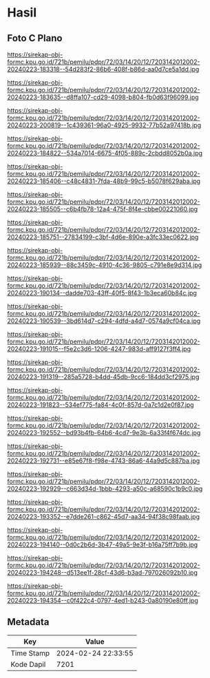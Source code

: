 # Hasil

## Foto C Plano

https://sirekap-obj-formc.kpu.go.id/721b/pemilu/pdpr/72/03/14/20/12/7203142012002-20240223-183318--54d283f2-86b6-408f-b86d-aa0d7ce5a1dd.jpg

https://sirekap-obj-formc.kpu.go.id/721b/pemilu/pdpr/72/03/14/20/12/7203142012002-20240223-183635--d8ffa107-cd29-4098-b804-fb0d63f96099.jpg

https://sirekap-obj-formc.kpu.go.id/721b/pemilu/pdpr/72/03/14/20/12/7203142012002-20240223-200819--1c439361-96a0-4925-9932-77b52a97418b.jpg

https://sirekap-obj-formc.kpu.go.id/721b/pemilu/pdpr/72/03/14/20/12/7203142012002-20240223-184822--534a7014-6675-4f05-889c-2cbdd8052b0a.jpg

https://sirekap-obj-formc.kpu.go.id/721b/pemilu/pdpr/72/03/14/20/12/7203142012002-20240223-185406--c48c4831-7fda-48b9-99c5-b5078f629aba.jpg

https://sirekap-obj-formc.kpu.go.id/721b/pemilu/pdpr/72/03/14/20/12/7203142012002-20240223-185505--c6b4fb78-12a4-475f-8f4e-cbbe00221060.jpg

https://sirekap-obj-formc.kpu.go.id/721b/pemilu/pdpr/72/03/14/20/12/7203142012002-20240223-185751--27834199-c3bf-4d6e-890e-a3fc33ec0622.jpg

https://sirekap-obj-formc.kpu.go.id/721b/pemilu/pdpr/72/03/14/20/12/7203142012002-20240223-185939--88c3459c-4910-4c36-9805-c791e8e9d314.jpg

https://sirekap-obj-formc.kpu.go.id/721b/pemilu/pdpr/72/03/14/20/12/7203142012002-20240223-190134--dadde703-43ff-40f5-8f43-1b3eca60b84c.jpg

https://sirekap-obj-formc.kpu.go.id/721b/pemilu/pdpr/72/03/14/20/12/7203142012002-20240223-190539--3bd614d7-c294-4dfd-a4d7-0574a9cf04ca.jpg

https://sirekap-obj-formc.kpu.go.id/721b/pemilu/pdpr/72/03/14/20/12/7203142012002-20240223-191015--f5e2c3d6-1206-4247-983d-aff9127f3ff4.jpg

https://sirekap-obj-formc.kpu.go.id/721b/pemilu/pdpr/72/03/14/20/12/7203142012002-20240223-191319--285a5728-b4dd-45db-9cc6-184dd3cf2975.jpg

https://sirekap-obj-formc.kpu.go.id/721b/pemilu/pdpr/72/03/14/20/12/7203142012002-20240223-191823--534ef775-fa84-4c0f-857d-0a7c1d2e0f87.jpg

https://sirekap-obj-formc.kpu.go.id/721b/pemilu/pdpr/72/03/14/20/12/7203142012002-20240223-192552--bd93b4fb-64b6-4cd7-9e3b-6a33f4f674dc.jpg

https://sirekap-obj-formc.kpu.go.id/721b/pemilu/pdpr/72/03/14/20/12/7203142012002-20240223-192731--e85e67f8-f98e-4743-86a6-44a9d5c887ba.jpg

https://sirekap-obj-formc.kpu.go.id/721b/pemilu/pdpr/72/03/14/20/12/7203142012002-20240223-192929--c663d34d-1bbb-4293-a50c-a68590c1b9c0.jpg

https://sirekap-obj-formc.kpu.go.id/721b/pemilu/pdpr/72/03/14/20/12/7203142012002-20240223-193352--e7dde261-c862-45d7-aa34-94f38c98faab.jpg

https://sirekap-obj-formc.kpu.go.id/721b/pemilu/pdpr/72/03/14/20/12/7203142012002-20240223-194140--0d0c2b6d-3b47-49a5-9e3f-b16a75ff7b9b.jpg

https://sirekap-obj-formc.kpu.go.id/721b/pemilu/pdpr/72/03/14/20/12/7203142012002-20240223-194248--d513ee1f-28cf-43d6-b3ad-797026092b10.jpg

https://sirekap-obj-formc.kpu.go.id/721b/pemilu/pdpr/72/03/14/20/12/7203142012002-20240223-194354--c0f422c4-0797-4ed1-b243-0a80190e80ff.jpg


## Metadata

| Key        | Value               |
| ---------- | ------------------- |
| Time Stamp | 2024-02-24 22:33:55 |
| Kode Dapil | 7201                |



